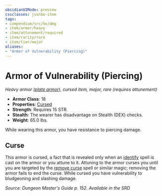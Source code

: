 ```yaml
---
obsidianUIMode: preview
cssclasses: json5e-item
tags:
- compendium/src/5e/dmg
- item/armor/heavy
- item/attunement/required
- item/rarity/rare
- item/tier/major
aliases: 
- "Armor of Vulnerability (Piercing)"
---
```

# Armor of Vulnerability (Piercing)
*Heavy armor ([plate armor](2-Mechanics/CLI/items/plate-armor.md)), cursed item, major, rare (requires attunement)*  

- **Armor Class**: 18
- **Properties**: [Cursed](2-Mechanics/CLI/rules/item-properties.md#Cursed%20Items)
- **Strength**: Requires 15 STR.
- **Stealth**: The wearer has disadvantage on Stealth (DEX) checks.
- **Weight**: 65.0 lbs.

While wearing this armor, you have resistance to piercing damage.

## Curse

This armor is cursed, a fact that is revealed only when an [identify](2-Mechanics/CLI/spells/identify.md) spell is cast on the armor or you attune to it. Attuning to the armor curses you until you are targeted by the [remove curse](2-Mechanics/CLI/spells/remove-curse.md) spell or similar magic; removing the armor fails to end the curse. While cursed you have vulnerability to bludgeoning and slashing damage.

*Source: Dungeon Master's Guide p. 152. Available in the <span title='Systems Reference Document (5.1)'>SRD</span>*